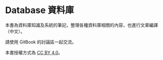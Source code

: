 # Database 資料庫

本書為資料庫知識及系統的筆記，整理各種資料庫相關的內容，也進行文章編譯（中文）。

請使用 GitBook 的討論區一起交流。

本書授權方式為 [CC BY 4.0](https://creativecommons.org/licenses/by/4.0/deed.zh_TW)。

